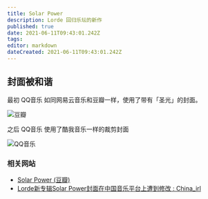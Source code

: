 ```yaml
---
title: Solar Power
description: Lorde 回归乐坛的新作
published: true
date: 2021-06-11T09:43:01.242Z
tags: 
editor: markdown
dateCreated: 2021-06-11T09:43:01.242Z
---
```


## 封面被和谐

最初 QQ音乐 如同网易云音乐和豆瓣一样，使用了带有「圣光」的封面。

![豆瓣](https://web.archive.org/web/20210611085957/https://img9.doubanio.com/view/subject/m/public/s33919523.jpg)

之后 QQ音乐 使用了酷我音乐一样的裁剪封面

![QQ音乐](https://web.archive.org/web/20210611093944/https://preview.redd.it/v4nnipzknl471.jpg?width=500&format=pjpg&auto=webp&s=29b5737e656d8cc9b0b63358d942155336a67f5c)

### 相关网站

+ [Solar Power (豆瓣)](https://web.archive.org/web/20210611085957/https://music.douban.com/subject/35488370/)
+ [Lorde新专辑Solar Power封面在中国音乐平台上遭到修改 : China_irl](https://web.archive.org/web/20210611093944/https://old.reddit.com/r/China_irl/comments/nxb8tl/lorde%E6%96%B0%E4%B8%93%E8%BE%91solar_power%E5%B0%81%E9%9D%A2%E5%9C%A8%E4%B8%AD%E5%9B%BD%E9%9F%B3%E4%B9%90%E5%B9%B3%E5%8F%B0%E4%B8%8A%E9%81%AD%E5%88%B0%E4%BF%AE%E6%94%B9/)
